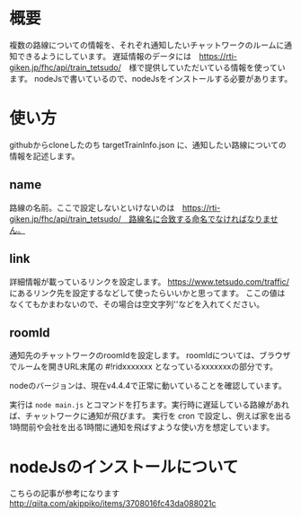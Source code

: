 # 概要
複数の路線についての情報を、それぞれ通知したいチャットワークのルームに通知できるようにしています。
遅延情報のデータには　<https://rti-giken.jp/fhc/api/train_tetsudo/>　様で提供していただいている情報を使っています。
nodeJsで書いているので、nodeJsをインストールする必要があります。

# 使い方
githubからcloneしたのち targetTrainInfo.json に、通知したい路線についての情報を記述します。
## name
路線の名前。ここで設定しないといけないのは　https://rti-giken.jp/fhc/api/train_tetsudo/　路線名に合致する命名でなければなりません。
## link
詳細情報が載っているリンクを設定します。 https://www.tetsudo.com/traffic/ にあるリンク先を設定するなどして使ったらいいかと思ってます。
ここの値はなくてもかまわないので、その場合は空文字列''などを入れてください。
## roomId
通知先のチャットワークのroomIdを設定します。
roomIdについては、ブラウザでルームを開きURL末尾の #!ridxxxxxxx となっているxxxxxxxの部分です。

nodeのバージョンは、現在v4.4.4で正常に動いていることを確認しています。

実行は
`node main.js`
とコマンドを打ちます。実行時に遅延している路線があれば、チャットワークに通知が飛びます。
実行を cron で設定し、例えば家を出る1時間前や会社を出る1時間に通知を飛ばすような使い方を想定しています。

# nodeJsのインストールについて
こちらの記事が参考になります
http://qiita.com/akippiko/items/3708016fc43da088021c
